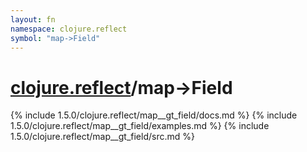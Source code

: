 ```yaml
---
layout: fn
namespace: clojure.reflect
symbol: "map->Field"
---
```


# [clojure.reflect](../)/map->Field

{% include 1.5.0/clojure.reflect/map__gt_field/docs.md %}
{% include 1.5.0/clojure.reflect/map__gt_field/examples.md %}
{% include 1.5.0/clojure.reflect/map__gt_field/src.md %}

